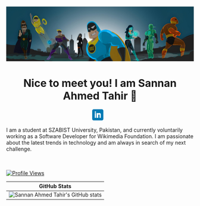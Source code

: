![](https://github.com/sannan12/sannan12/blob/main/header2.png)
<h1 align="center">Nice to meet you! I am Sannan Ahmed Tahir 👋</h1>


<p align='center'>
<a href="https://www.linkedin.com/in/sannan-ahmed-tahir-05ab45196/"><img height="30" src="https://github.com/sannan12/sannan12/blob/main/linkedin.png?raw=true"></a>
&nbsp;&nbsp;
</p>
I am a student at SZABIST University, Pakistan, and currently voluntarily working as a Software Developer for Wikimedia Foundation. I am passionate about the latest trends in technology and am always in search of my next challenge.


<br/><br/>
[![Profile Views](https://komarev.com/ghpvc/?username=sannan12&color=blue&style=plastic)](https://github.com/sannan12) <br>



| GitHub Stats |
| ------------- | 
| ![Sannan Ahmed Tahir's GitHub stats](https://github-readme-stats.vercel.app/api?username=sannan12&show_icons=true)  |
